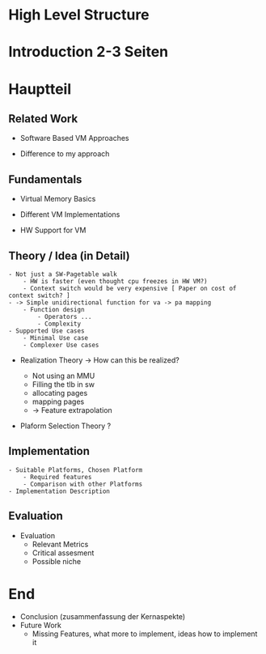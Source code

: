 # High Level Structure

# Introduction 2-3 Seiten


# Hauptteil

## Related Work
- Software Based VM Approaches

- Difference to my approach
## Fundamentals
- Virtual Memory Basics

- Different VM Implementations

- HW Support for VM


## Theory / Idea (in Detail)
    - Not just a SW-Pagetable walk
        - HW is faster (even thought cpu freezes in HW VM?)
        - Context switch would be very expensive [ Paper on cost of context switch? ]
    - -> Simple unidirectional function for va -> pa mapping
        - Function design
            - Operators ...
            - Complexity
    - Supported Use cases
        - Minimal Use case
        - Complexer Use cases

- Realization Theory -> How can this be realized?
    - Not using an MMU
    - Filling the tlb in sw
    - allocating pages
    - mapping pages
    - -> Feature extrapolation

- Plaform Selection Theory ?
## Implementation

    - Suitable Platforms, Chosen Platform
        - Required features
        - Comparison with other Platforms
    - Implementation Description

## Evaluation

- Evaluation
    - Relevant Metrics
    - Critical assesment
    - Possible niche

# End
- Conclusion (zusammenfassung der Kernaspekte)
- Future Work
    - Missing Features, what more to implement, ideas how to implement it